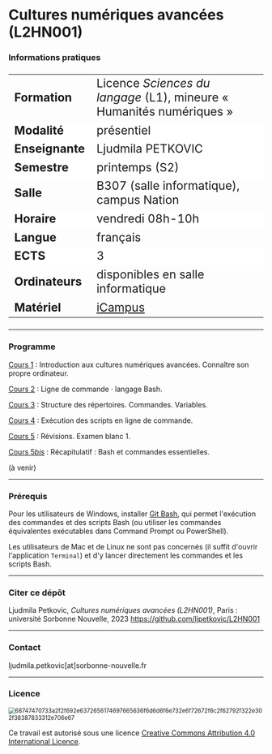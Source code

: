 # Cultures numériques avancées (L2HN001)

### Informations pratiques

<table align="center" style="font-size: 23px;">
    <tr>
        <td align="left"><b>Formation</b></td>
        <td align="left">Licence <i>Sciences du langage</i> (L1), mineure « Humanités numériques »</td>
    </tr>
    <tr style="background-color: white;">
        <td align="left"><b>Modalité</b></td>
        <td align="left">présentiel</td>
    </tr>
    <tr style="background-color: white;">
        <td align="left"><b>Enseignante</b></td>
        <td align="left">Ljudmila PETKOVIC</td>
    </tr>
    <tr style="background-color: white;">
        <td align="left"><b>Semestre</b></td>
        <td align="left">printemps (S2)</td>
    </tr>
    <tr>
        <td align="left"><b>Salle</b></td>
        <td align="left">B307 (salle informatique), campus Nation</td>
    </tr>
    <tr style="background-color: white;">
        <td align="left"><b>Horaire</b></td>
        <td align="left">vendredi 08h-10h</td>
    </tr>
    <tr>
        <td align="left"><b>Langue</b></td>
        <td align="left">français</td>
     <tr style="background-color: white;">
        <td align="left"><b>ECTS</b></td>
        <td align="left">3</td>
    </tr>
    <tr>
        <td align="left"><b>Ordinateurs</b></td>
        <td align="left">disponibles en salle informatique</td>
    </tr>
    <tr>
        <td align="left"><b>Matériel</b></td>
        <td align="left"><a href="https://icampus.univ-paris3.fr/course/view.php?id=44401">iCampus</a></td>
    </tr>
    </tr>
</table>


---

### Programme

<a href="https://github.com/ljpetkovic/CNA_L2HN001/tree/main/cours_01_Intro_190124">Cours 1</a> : Introduction aux cultures numériques avancées. Connaître son propre ordinateur.

<a href="https://github.com/ljpetkovic/CNA_L2HN001/tree/main/cours_02_Bash_260124">Cours 2</a> : Ligne de commande · langage Bash.

<a href="https://github.com/ljpetkovic/CNA_L2HN001/tree/main/cours_03_Structure_020224">Cours 3</a> : Structure des répertoires. Commandes. Variables.

<a href="https://github.com/ljpetkovic/CNA_L2HN001/tree/main/cours_04_Scripts_090224">Cours 4</a> : Exécution des scripts en ligne de commande.

<a href="https://github.com/ljpetkovic/CNA_L2HN001/tree/main/cours_05_Revisions_160224">Cours 5</a> : Révisions. Examen blanc 1.

<a href="https://github.com/ljpetkovic/CNA_L2HN001/tree/main/cours_05bis_Revisions_conges_230224">Cours 5<i>bis</i></a> : Récapitulatif : Bash et commandes essentielles.

(à venir)

---

### Prérequis

Pour les utilisateurs de Windows, installer [Git Bash](https://git-scm.com/download/win), qui permet l'exécution des commandes et des scripts Bash (ou utiliser les commandes équivalentes exécutables dans Command Prompt ou PowerShell).

Les utilisateurs de Mac et de Linux ne sont pas concernés (il suffit d'ouvrir l'application `Terminal`) et d'y lancer directement les commandes et les scripts Bash.

---

### Citer ce dépôt

Ljudmila Petkovic, _Cultures numériques avancées (L2HN001)_, Paris : université Sorbonne Nouvelle, 2023 https://github.com/ljpetkovic/L2HN001

---

### Contact

ljudmila.petkovic[at]sorbonne-nouvelle.fr

---

### Licence

<img src="https://i.creativecommons.org/l/by-sa/4.0/88x31.png" alt="68747470733a2f2f692e6372656174697665636f6d6d6f6e732e6f72672f6c2f62792f322e302f38387833312e706e67" style="zoom:80%;" />

Ce travail est autorisé sous une licence [Creative Commons Attribution 4.0 International Licence](https://creativecommons.org/licenses/by-sa/4.0/deed.fr).
